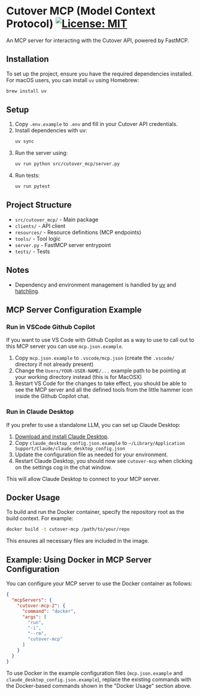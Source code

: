# Cutover MCP (Model Context Protocol) [![License: MIT](https://img.shields.io/badge/License-MIT-yellow.svg)](LICENSE)

An MCP server for interacting with the Cutover API, powered by FastMCP.

## Installation

To set up the project, ensure you have the required dependencies installed. For macOS users, you can install `uv` using Homebrew:

```bash
brew install uv
```

## Setup

1. Copy `.env.example` to `.env` and fill in your Cutover API credentials.
2. Install dependencies with uv:
   ```sh
   uv sync
   ```
3. Run the server using:
   ```sh
   uv run python src/cutover_mcp/server.py
   ```
4. Run tests:
   ```sh
   uv run pytest
   ```

## Project Structure

- `src/cutover_mcp/` - Main package
- `clients/` - API client
- `resources/` - Resource definitions (MCP endpoints)
- `tools/` - Tool logic
- `server.py` - FastMCP server entrypoint
- `tests/` - Tests

## Notes
- Dependency and environment management is handled by [uv](https://github.com/astral-sh/uv) and [hatchling](https://hatch.pypa.io/).

## MCP Server Configuration Example

### Run in VSCode Github Copilot

If you want to use VS Code with Github Copilot as a way to use to call out to this MCP server you can use `mcp.json.example`.

1. Copy `mcp.json.example` to `.vscode/mcp.json` (create the `.vscode/` directory if not already present)
2. Change the `Users/YOUR-USER-NAME/...` example path to be pointing at your working directory instead (this is for MacOSX)
3. Restart VS Code for the changes to take effect, you should be able to see the MCP server and all the defined tools from the little hammer icon inside the Github Copilot chat.

### Run in Claude Desktop

If you prefer to use a standalone LLM, you can set up Claude Desktop:

1. [Download and install Claude Desktop](https://www.anthropic.com/claude/desktop).
2. Copy `claude_desktop_config.json.example` to `~/Library/Application Support/Claude/claude_desktop_config.json`
3. Update the configuration file as needed for your environment.
4. Restart Claude Desktop, you should now see `cutover-mcp` when clicking on the settings cog in the chat window.

This will allow Claude Desktop to connect to your MCP server.

## Docker Usage

To build and run the Docker container, specify the repository root as the build context. For example:

```sh
docker build -t cutover-mcp /path/to/your/repo
```

This ensures all necessary files are included in the image.

## Example: Using Docker in MCP Server Configuration

You can configure your MCP server to use the Docker container as follows:

```json
{
  "mcpServers": {
    "cutover-mcp-2": {
      "command": "docker",
      "args": [
        "run",
        "-i",
        "--rm",
        "cutover-mcp"
      ]
    }
  }
}
```

To use Docker in the example configuration files (`mcp.json.example` and `claude_desktop_config.json.example`), replace the existing commands with the Docker-based commands shown in the "Docker Usage" section above.
